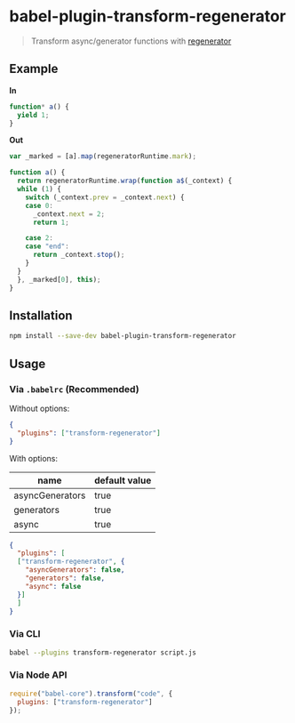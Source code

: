 # babel-plugin-transform-regenerator

> Transform async/generator functions with [regenerator](https://github.com/facebook/regenerator)

## Example

**In**

```javascript
function* a() {
  yield 1;
}
```

**Out**

```javascript
var _marked = [a].map(regeneratorRuntime.mark);

function a() {
  return regeneratorRuntime.wrap(function a$(_context) {
  while (1) {
    switch (_context.prev = _context.next) {
    case 0:
      _context.next = 2;
      return 1;

    case 2:
    case "end":
      return _context.stop();
    }
  }
  }, _marked[0], this);
}
```

## Installation

```sh
npm install --save-dev babel-plugin-transform-regenerator
```

## Usage

### Via `.babelrc` (Recommended)

Without options:

```json
{
  "plugins": ["transform-regenerator"]
}
```

With options:

|name|default value|
|---|---|
|asyncGenerators|true|
|generators|true|
|async|true|

```json
{
  "plugins": [
  ["transform-regenerator", {
    "asyncGenerators": false,
    "generators": false,
    "async": false
  }]
  ]
}
```

### Via CLI

```sh
babel --plugins transform-regenerator script.js
```

### Via Node API

```javascript
require("babel-core").transform("code", {
  plugins: ["transform-regenerator"]
});
```
